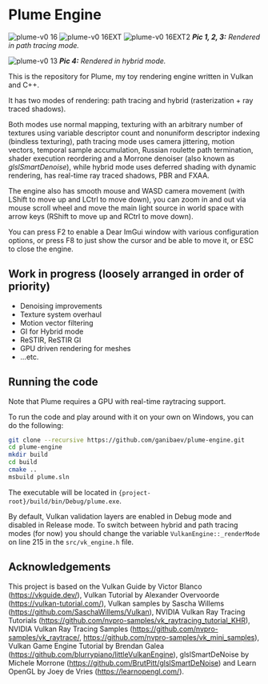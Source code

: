 # Plume Engine

![plume-v0 16](https://github.com/ganibaev/plume-engine/assets/55918604/9ce43291-aeba-4681-944a-02287ca8898a)
![plume-v0 16EXT](https://github.com/ganibaev/plume-engine/assets/55918604/c30e2887-3fbc-4172-adc0-e274f0b398a5)
![plume-v0 16EXT2](https://github.com/ganibaev/plume-engine/assets/55918604/af016d77-5ff1-4a9f-a3db-88769498fa7e)
***Pic 1, 2, 3:** Rendered in path tracing mode.*

![plume-v0 13](https://github.com/ganibaev/plume-engine/assets/55918604/047ae73f-af23-46d3-8ef9-f62027e21ce6)
***Pic 4:** Rendered in hybrid mode.*


This is the repository for Plume, my toy rendering engine written in Vulkan and C++.

It has two modes of rendering: path tracing and hybrid (rasterization + ray traced shadows).

Both modes use normal mapping, texturing with an arbitrary number of textures using variable descriptor count and nonuniform descriptor indexing (bindless texturing), path tracing mode uses camera jittering, motion vectors, temporal sample accumulation, Russian roulette path termination, shader execution reordering and a Morrone denoiser (also known as *glslSmartDenoise*), while hybrid mode uses deferred shading with dynamic rendering, has real-time ray traced shadows, PBR and FXAA.

The engine also has smooth mouse and WASD camera movement (with LShift to move up and LCtrl to move down), you can zoom in and out via mouse scroll wheel and move the main light source in world space with arrow keys (RShift to move up and RCtrl to move down).

You can press F2 to enable a Dear ImGui window with various configuration options, or press F8 to just show the cursor and be able to move it, or ESC to close the engine.

## Work in progress (loosely arranged in order of priority)

* Denoising improvements
* Texture system overhaul
* Motion vector filtering
* GI for Hybrid mode
* ReSTIR, ReSTIR GI
* GPU driven rendering for meshes
* ...etc.

## Running the code

Note that Plume requires a GPU with real-time raytracing support.

To run the code and play around with it on your own on Windows, you can do the following:
```bash
git clone --recursive https://github.com/ganibaev/plume-engine.git
cd plume-engine
mkdir build
cd build
cmake ..
msbuild plume.sln
```
The executable will be located in `{project-root}/build/bin/Debug/plume.exe`.

By default, Vulkan validation layers are enabled in Debug mode and disabled in Release mode. To switch between hybrid and path tracing modes (for now) you should change the variable `VulkanEngine::_renderMode` on line 215 in the `src/vk_engine.h` file.

## Acknowledgements

This project is based on the Vulkan Guide by Victor Blanco (https://vkguide.dev/), Vulkan Tutorial by Alexander Overvoorde (https://vulkan-tutorial.com/), Vulkan samples by Sascha Willems (https://github.com/SaschaWillems/Vulkan), NVIDIA Vulkan Ray Tracing Tutorials (https://github.com/nvpro-samples/vk_raytracing_tutorial_KHR), NVIDIA Vulkan Ray Tracing Samples (https://github.com/nvpro-samples/vk_raytrace/, https://github.com/nvpro-samples/vk_mini_samples), Vulkan Game Engine Tutorial by Brendan Galea (https://github.com/blurrypiano/littleVulkanEngine), glslSmartDeNoise by Michele Morrone (https://github.com/BrutPitt/glslSmartDeNoise) and Learn OpenGL by Joey de Vries (https://learnopengl.com/).
